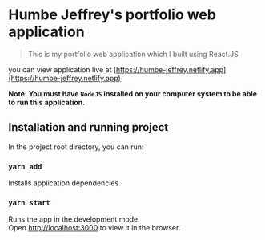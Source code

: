 # Humbe Jeffrey's portfolio web application

> This is my portfolio web application which I built using
> React.JS

you can view application live at [https://humbe-jeffrey.netlify.app](https://humbe-jeffrey.netlify.app)

**Note: You must have `NodeJS` installed on your computer system to be able to run this application.**

## Installation and running project

In the project root directory, you can run:

### `yarn add`

Installs application dependencies

### `yarn start`

Runs the app in the development mode.\
Open [http://localhost:3000](http://localhost:3000) to view it in the browser.
